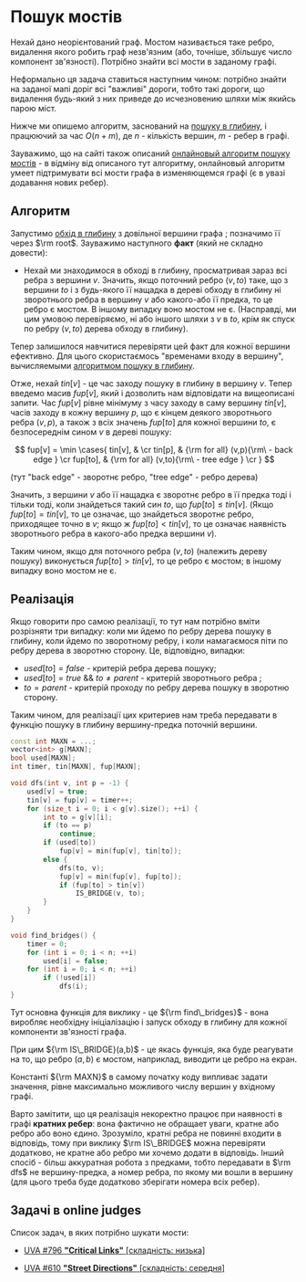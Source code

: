 # Пошук мостів

Нехай дано неорієнтований граф. Мостом називається таке ребро, видалення якого робить граф незв'язним (або, точніше, збільшує число компонент зв'язності). Потрібно знайти всі мости в заданому графі.

Неформально ця задача ставиться наступним чином: потрібно знайти на заданої мапі доріг всі "важливі" дороги, тобто такі дороги, що видалення будь-який з них приведе до исчезновению шляхи між якийсь парою міст.

Нижче ми опишемо алгоритм, заснований на [пошуку в глибину](dfs), і працюючий за час $O(n+m)$, де $n$ - кількість вершин, $m$ - ребер в графі.

Зауважимо, що на сайті також описаний [онлайновый алгоритм пошуку мостів](bridge_searching_online) - в відміну від описаного тут алгоритму, онлайновый алгоритм умеет підтримувати всі мости графа в изменяющемся графі (є в увазі додавання нових ребер).

## Алгоритм

Запустимо [обхід в глибину](dfs) з довільної вершини графа ; позначимо її через $\rm root$. Зауважимо наступного **факт** (який не складно довести):

* Нехай ми знаходимося в обході в глибину, просматривая зараз всі ребра з вершини $v$. Значить, якщо поточний ребро $(v,to)$ таке, що з вершини $to$ і з будь-якого її нащадка в дереві обходу в глибину ні зворотнього ребра в вершину $v$ або какого-або її предка, то це ребро є мостом. В іншому випадку воно мостом не є. (Насправді, ми цим умовою перевіряємо, ні або іншого шляхи з $v$ в $to$, крім як спуск по ребру $(v,to)$ дерева обходу в глибину).

Тепер залишилося навчитися перевіряти цей факт для кожної вершини ефективно. Для цього скористаємось "временами входу в вершину", вычисляемыми [алгоритмом пошуку в глибину](dfs).

Отже, нехай $tin[v]$ - це час заходу пошуку в глибину в вершину $v$. Тепер введемо масив $fup[v]$, який і дозволить нам відповідати на вищеописані запити. Час $fup[v]$ рівне мінімуму з часу заходу в саму вершину $tin[v]$, часів заходу в кожну вершину $p$, що є кінцем деякого зворотнього ребра $(v,p)$, а також з всіх значень $fup[to]$ для кожної вершини $to$, є безпосереднім сином $v$ в дереві пошуку:

$$
fup[v] = \min \cases{
tin[v], & \cr
tin[p], & {\rm for all} (v,p){\rm\ - back edge } \cr
fup[to], & {\rm for all} (v,to){\rm\ - tree edge } \cr
}
$$

(тут "back edge" - зворотнє ребро, "tree edge" - ребро дерева)

Значить, з вершини $v$ або її нащадка є зворотнє ребро в її предка тоді і тільки тоді, коли знайдеться такий син $to$, що $fup[to] \le tin[v]$. (Якщо $fup[to] = tin[v]$, то це означає, що знайдеться зворотнє ребро, приходящее точно в $v$; якщо ж $fup[to] < tin[v]$, то це означає наявність зворотнього ребра в какого-або предка вершини $v$).

Таким чином, якщо для поточного ребра $(v,to)$ (належить дереву пошуку) виконується $fup[to] > tin[v]$, то це ребро є мостом; в іншому випадку воно мостом не є.

## Реалізація

Якщо говорити про самою реалізації, то тут нам потрібно вміти розрізняти три випадку: коли ми йдемо по ребру дерева пошуку в глибину, коли йдемо по зворотному ребру, і коли намагаємося піти по ребру дерева в зворотню сторону. Це, відповідно, випадки:

* $used[to]=false$ - критерій ребра дерева пошуку;
* $used[to]=true\ \&\&\ to \ne parent$ - критерій зворотнього ребра ;
* $to=parent$ - критерій проходу по ребру дерева пошуку в зворотню сторону.

Таким чином, для реалізації цих критериев нам треба передавати в функцію пошуку в глибину вершину-предка поточній вершини.

<!--- TODO: specify code snippet id -->
``` cpp
const int MAXN = ...;
vector<int> g[MAXN];
bool used[MAXN];
int timer, tin[MAXN], fup[MAXN];

void dfs(int v, int p = -1) {
    used[v] = true;
    tin[v] = fup[v] = timer++;
    for (size_t i = 0; i < g[v].size(); ++i) {
        int to = g[v][i];
        if (to == p)
            continue;
        if (used[to])
            fup[v] = min(fup[v], tin[to]);
        else {
            dfs(to, v);
            fup[v] = min(fup[v], fup[to]);
            if (fup[to] > tin[v])
                IS_BRIDGE(v, to);
        }
    }
}

void find_bridges() {
    timer = 0;
    for (int i = 0; i < n; ++i)
        used[i] = false;
    for (int i = 0; i < n; ++i)
        if (!used[i])
            dfs(i);
}
```

Тут основна функція для виклику - це ${\rm find\_bridges}$ - вона виробляє необхідну ініціалізацію і запуск обходу в глибину для кожної компоненти зв'язності графа.

При цим ${\rm IS\_BRIDGE}(a,b)$ - це якась функція, яка буде реагувати на то, що ребро $(a,b)$ є мостом, наприклад, виводити це ребро на екран.

Константі ${\rm MAXN}$ в самому початку коду випливає задати значення, рівне максимально можливого числу вершин у вхідному графі.

Варто замітити, що ця реалізація некоректно працює при наявності в графі **кратних ребер**: вона фактично не обращает уваги, кратне або ребро або воно єдино. Зрозуміло, кратні ребра не повинні входити в відповідь, тому при виклику $\rm IS\_BRIDGE$ можна перевіряти додатково, не кратне або ребро ми хочемо додати в відповідь. Інший спосіб - більш аккуратная робота з предками, тобто передавати в $\rm dfs$ не вершину-предка, а номер ребра, по якому ми вошли в вершину (для цього треба буде додатково зберігати номера всіх ребер).

## Задачі в online judges

Список задач, в яких потрібно шукати мости:

* [UVA #796 **"Critical Links"** [складність: низька]](http://uva.onlinejudge.org/index.php?option=com_onlinejudge&Itemid=8&page=show_problem&problem=737)

* [UVA #610 **"Street Directions"** [складність: середня]](http://uva.onlinejudge.org/index.php?option=onlinejudge&page=show_problem&problem=551)
